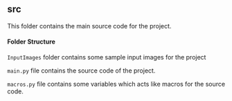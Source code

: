 ## src

This folder contains the main source code for the project.


#### Folder Structure

`InputImages` folder contains some sample input images for the project

`main.py` file contains the source code of the project.

`macros.py` file contains some variables which acts like macros for the source code.
